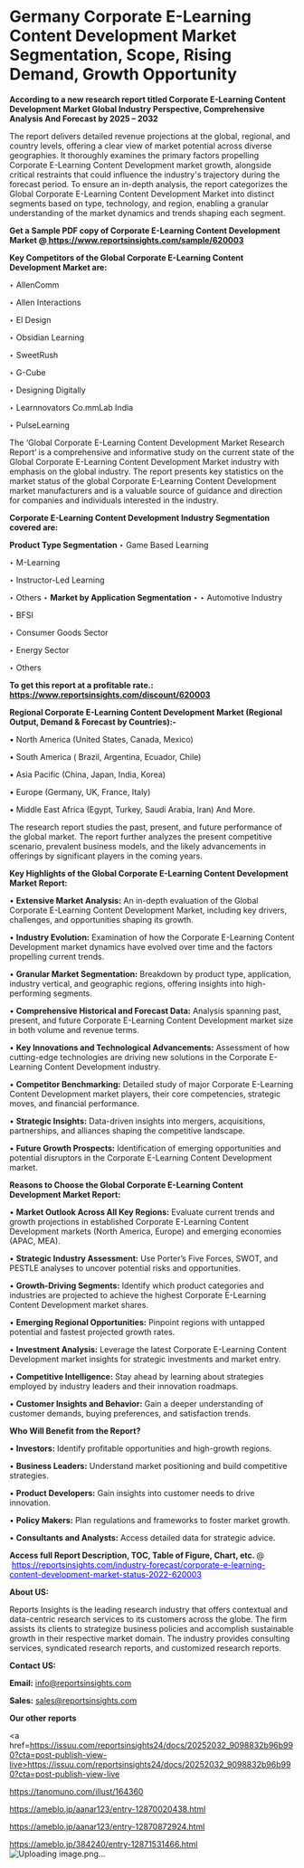 # Germany Corporate E-Learning Content Development Market Segmentation, Scope, Rising Demand, Growth Opportunity 

<strong>According to a new research report titled Corporate E-Learning Content Development Market Global Industry Perspective, Comprehensive Analysis And Forecast by 2025 – 2032</strong>

The report delivers detailed revenue projections at the global, regional, and country levels, offering a clear view of market potential across diverse geographies. It thoroughly examines the primary factors propelling Corporate E-Learning Content Development market growth, alongside critical restraints that could influence the industry's trajectory during the forecast period. To ensure an in-depth analysis, the report categorizes the Global Corporate E-Learning Content Development Market into distinct segments based on type, technology, and region, enabling a granular understanding of the market dynamics and trends shaping each segment.

<strong>Get a Sample PDF copy of Corporate E-Learning Content Development Market </strong><strong>@<a href=https://www.reportsinsights.com/sample/620003 style=color:#0000ff;> https://www.reportsinsights.com/sample/620003</a></strong></font>

<strong>Key Competitors of the Global Corporate E-Learning Content Development Market are:</strong>

‣ AllenComm

‣ Allen Interactions

‣ El Design

‣ Obsidian Learning

‣ SweetRush

‣ G-Cube

‣ Designing Digitally

‣ Learnnovators
 Co.mmLab India

‣ PulseLearning

The ‘Global Corporate E-Learning Content Development Market Research Report’ is a comprehensive and informative study on the current state of the Global Corporate E-Learning Content Development Market industry with emphasis on the global industry. The report presents key statistics on the market status of the global Corporate E-Learning Content Development market manufacturers and is a valuable source of guidance and direction for companies and individuals interested in the industry.

<strong>Corporate E-Learning Content Development Industry Segmentation covered are:</strong>

<strong>Product Type Segmentation</strong>
‣
Game Based Learning

‣ M-Learning

‣ Instructor-Led Learning

‣ Others
‣ 
<strong>Market by Application Segmentation</strong>
‣
‣  Automotive Industry

‣ BFSI

‣ Consumer Goods Sector

‣ Energy Sector

‣ Others

<strong>To get this report at a profitable rate.: <a href=https://www.reportsinsights.com/discount/620003 style=color:#0000ff;>https://www.reportsinsights.com/discount/620003</a></strong></font>

<strong>Regional Corporate E-Learning Content Development Market (Regional Output, Demand &amp; Forecast by Countries):-</strong>

• North America (United States, Canada, Mexico)

• South America ( Brazil, Argentina, Ecuador, Chile)

• Asia Pacific (China, Japan, India, Korea)

• Europe (Germany, UK, France, Italy)

• Middle East Africa (Egypt, Turkey, Saudi Arabia, Iran) And More.

The research report studies the past, present, and future performance of the global market. The report further analyzes the present competitive scenario, prevalent business models, and the likely advancements in offerings by significant players in the coming years.

<strong>Key Highlights of the Global Corporate E-Learning Content Development Market Report:</strong>

• <strong>Extensive Market Analysis:</strong> An in-depth evaluation of the Global Corporate E-Learning Content Development Market, including key drivers, challenges, and opportunities shaping its growth.

• <strong>Industry Evolution:</strong> Examination of how the Corporate E-Learning Content Development market dynamics have evolved over time and the factors propelling current trends.

• <strong>Granular Market Segmentation:</strong> Breakdown by product type, application, industry vertical, and geographic regions, offering insights into high-performing segments.

• <strong>Comprehensive Historical and Forecast Data:</strong> Analysis spanning past, present, and future Corporate E-Learning Content Development market size in both volume and revenue terms.

• <strong>Key Innovations and Technological Advancements:</strong> Assessment of how cutting-edge technologies are driving new solutions in the Corporate E-Learning Content Development industry.

• <strong>Competitor Benchmarking:</strong> Detailed study of major Corporate E-Learning Content Development market players, their core competencies, strategic moves, and financial performance.

• <strong>Strategic Insights:</strong> Data-driven insights into mergers, acquisitions, partnerships, and alliances shaping the competitive landscape.

• <strong>Future Growth Prospects:</strong> Identification of emerging opportunities and potential disruptors in the Corporate E-Learning Content Development market.

<strong>Reasons to Choose the Global Corporate E-Learning Content Development Market Report:</strong>

• <strong>Market Outlook Across All Key Regions:</strong> Evaluate current trends and growth projections in established Corporate E-Learning Content Development markets (North America, Europe) and emerging economies (APAC, MEA).

• <strong>Strategic Industry Assessment:</strong> Use Porter’s Five Forces, SWOT, and PESTLE analyses to uncover potential risks and opportunities.

• <strong>Growth-Driving Segments:</strong> Identify which product categories and industries are projected to achieve the highest Corporate E-Learning Content Development market shares.

• <strong>Emerging Regional Opportunities:</strong> Pinpoint regions with untapped potential and fastest projected growth rates.

• <strong>Investment Analysis:</strong> Leverage the latest Corporate E-Learning Content Development market insights for strategic investments and market entry.

• <strong>Competitive Intelligence:</strong> Stay ahead by learning about strategies employed by industry leaders and their innovation roadmaps.

• <strong>Customer Insights and Behavior:</strong> Gain a deeper understanding of customer demands, buying preferences, and satisfaction trends.

<strong>Who Will Benefit from the Report?</strong>

• <strong>Investors:</strong> Identify profitable opportunities and high-growth regions.

• <strong>Business Leaders:</strong> Understand market positioning and build competitive strategies.

• <strong>Product Developers:</strong> Gain insights into customer needs to drive innovation.

• <strong>Policy Makers:</strong> Plan regulations and frameworks to foster market growth.

• <strong>Consultants and Analysts:</strong> Access detailed data for strategic advice.
</ul>
<strong>Access full Report Description, TOC, Table of Figure, Chart, etc. </strong>@  <a href=https://reportsinsights.com/industry-forecast/corporate-e-learning-content-development-market-status-2022-620003 style=color:#0000ff;>https://reportsinsights.com/industry-forecast/corporate-e-learning-content-development-market-status-2022-620003</a></font>

<strong><strong>About US</strong>:</strong>

Reports Insights is the leading research industry that offers contextual and data-centric research services to its customers across the globe. The firm assists its clients to strategize business policies and accomplish sustainable growth in their respective market domain. The industry provides consulting services, syndicated research reports, and customized research reports.

<strong>Contact US:</strong>

<p class=""""><b>Email:</b> <a href=mailto:info@reportsinsights.com>info@reportsinsights.com</a></p>
<p class=""""><b>Sales:</b> <a href=mailto:sales@reportsinsights.com>sales@reportsinsights.com</a></p>

<strong>Our other reports</strong>

<a href=https://issuu.com/reportsinsights24/docs/20252032_9098832b96b990?cta=post-publish-view-live>https://issuu.com/reportsinsights24/docs/20252032_9098832b96b990?cta=post-publish-view-live</a>

<a href=https://tanomuno.com/illust/164360>https://tanomuno.com/illust/164360</a>

<a href=https://ameblo.jp/aanar123/entry-12870020438.html>https://ameblo.jp/aanar123/entry-12870020438.html</a>

<a href=https://ameblo.jp/aanar123/entry-12870872924.html>https://ameblo.jp/aanar123/entry-12870872924.html</a>

<a href=https://ameblo.jp/384240/entry-12871531466.html>https://ameblo.jp/384240/entry-12871531466.html</a>
![Uploading image.png…]()
